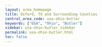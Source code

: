 ```yaml
---
layout: area_homepage
title: Oxford, TX and Surrounding Counties
central_area_code: usa-ohio-butler
keywords: ["USA", "Ohio", "Butler"]
sidebar: usa-ohio-butler_sidebar
permalink: usa-ohio-butler.html
toc: false
---
```



